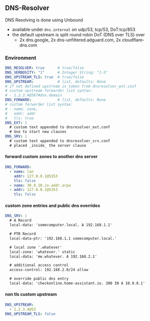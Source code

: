 ## DNS-Resolver

DNS Resolving is done using Unbound
- available under `dns.internal` on udp/53, tcp/53, DoT:tcp/853
- the default upstream is split round robin DoT (DNS over TLS) over
    - 2x dns.google, 2x dns-unfiltered.adguard.com, 2x cloudflare-dns.com

### Environment

```yaml
DNS_RESOLVER: true      # true/false
DNS_VERBOSITY: "1"      # Integer String: "1-5"
DNS_UPSTREAM_TLS: true  # true/false
DNS_UPSTREAM:           # list, defaults: None
# if not defined upstream is taken from dnsresolver_ext.conf
# custom upstream forwarder list syntax:
# - 1.2.3.4@567#dns.domain
DNS_FORWARD:            # list, defaults: None
# custom forwarder list syntax:
# - name: zone,
#   addr: addr
#   tls: true
DNS_EXT: |
  # custom text appended to dnsresolver_ext.conf
  # Use to start new clauses
DNS_SRV: |
  # custom text appended to dnsresolver_srv.conf
  # placed _inside_ the server clause

```


#### forward custom zones to another dns server

```yaml
DNS_FORWARD:
  - name: lan
    addr: 127.0.0.1@5353
    tls: false
  - name: 30.9.10.in-addr.arpa
  - addr: 127.0.0.1@5353
    tls: false
```

#### custom zone entries and public dns overrides

```yaml
DNS_SRV: |
  # A Record
  local-data: 'somecomputer.local. A 192.168.1.1'

  # PTR Record
  local-data-ptr: '192.168.1.1 somecomputer.local.'

  # local zone '.whatever'
  local-zone: 'whatever.' static
  local-data: 'me.whatever. A 192.168.2.1'

  # additional access control
  access-control: 192.168.2.0/24 allow

  # override public dns entry
  local-data: 'checkonline.home-assistant.io. 300 IN A 10.9.8.1'

```

#### non tls custom upstream

```yaml
DNS_UPSTREAM:
  - 1.2.3.4@53
DNS_UPSTREAM_TLS: false
```
